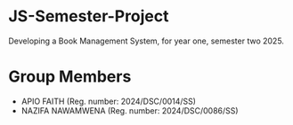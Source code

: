 # JS-Semester-Project
Developing a Book Management System, for year one, semester two 2025. 
# Group Members
- APIO FAITH (Reg. number: 2024/DSC/0014/SS)
- NAZIFA NAWAMWENA (Reg. number: 2024/DSC/0086/SS)
